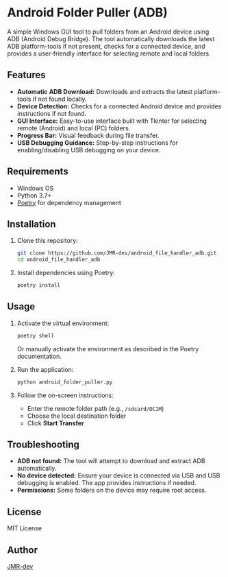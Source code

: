
# Android Folder Puller (ADB)

A simple Windows GUI tool to pull folders from an Android device using ADB (Android Debug Bridge). The tool automatically downloads the latest ADB platform-tools if not present, checks for a connected device, and provides a user-friendly interface for selecting remote and local folders.

## Features

- **Automatic ADB Download:** Downloads and extracts the latest platform-tools if not found locally.
- **Device Detection:** Checks for a connected Android device and provides instructions if not found.
- **GUI Interface:** Easy-to-use interface built with Tkinter for selecting remote (Android) and local (PC) folders.
- **Progress Bar:** Visual feedback during file transfer.
- **USB Debugging Guidance:** Step-by-step instructions for enabling/disabling USB debugging on your device.

## Requirements

- Windows OS
- Python 3.7+
- [Poetry](https://python-poetry.org/) for dependency management

## Installation

1. Clone this repository:

   ```sh
   git clone https://github.com/JMR-dev/android_file_handler_adb.git
   cd android_file_handler_adb
   ```

2. Install dependencies using Poetry:

   ```sh
   poetry install
   ```

## Usage

1. Activate the virtual environment:

   ```sh
   poetry shell
   ```

   Or manually activate the environment as described in the Poetry documentation.

2. Run the application:

   ```sh
   python android_folder_puller.py
   ```

3. Follow the on-screen instructions:
   - Enter the remote folder path (e.g., `/sdcard/DCIM`)
   - Choose the local destination folder
   - Click **Start Transfer**

## Troubleshooting

- **ADB not found:** The tool will attempt to download and extract ADB automatically.
- **No device detected:** Ensure your device is connected via USB and USB debugging is enabled. The app provides instructions if needed.
- **Permissions:** Some folders on the device may require root access.

## License

MIT License

## Author

[JMR-dev](https://github.com/JMR-dev)
